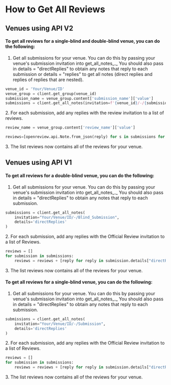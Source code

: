 # How to Get All Reviews

## Venues using API V2

#### To get all reviews for a single-blind and double-blind venue, you can do the following:

1. Get all submissions for your venue. You can do this by passing your venue's submission invitation into get\_all\_notes_._ You should also pass in details = "directReplies" to obtain any notes that reply to each submission or details = "replies" to get all notes (direct replies and replies of replies that are nested).

```python
venue_id = 'Your/Venue/ID'
venue_group = client.get_group(venue_id)
submission_name = venue_group.content['submission_name']['value']
submissions = client.get_all_notes(invitation=f'{venue_id}/-/{submission_name}', details='replies')
```

2\. For each submission, add any replies with the review invitation to a list of reviews.&#x20;

```python
review_name = venue_group.content['review_name']['value']

reviews=[openreview.api.Note.from_json(reply) for s in submissions for reply in s.details['replies'] if f'{venue_id}/{submission_name}{s.number}/-/{review_name}' in reply['invitations']]
```

3\. The list reviews now contains all of the reviews for your venue.

## Venues using API V1

#### To get all reviews for a double-blind venue, you can do the following:&#x20;

1. Get all submissions for your venue. You can do this by passing your venue's submission invitation into get\_all\_notes_._ You should also pass in details = "directReplies" to obtain any notes that reply to each submission.&#x20;

```python
submissions = client.get_all_notes(
    invitation="Your/Venue/ID/-/Blind_Submission",
    details='directReplies'
)
```

2\. For each submission, add any replies with the Official Review invitation to a list of Reviews.&#x20;

```python
reviews = [] 
for submission in submissions:
    reviews = reviews + [reply for reply in submission.details["directReplies"] if reply["invitation"].endswith("Official_Review")]
```

3\. The list reviews now contains all of the reviews for your venue.

#### To get all reviews for a single-blind venue, you can do the following:

1. Get all submissions for your venue. You can do this by passing your venue's submission invitation into get\_all\_notes_._ You should also pass in details = "directReplies" to obtain any notes that reply to each submission.&#x20;

```python
submissions = client.get_all_notes(
    invitation="Your/Venue/ID/-/Submission",
    details='directReplies'
)
```

2\. For each submission, add any replies with the Official Review invitation to a list of Reviews.&#x20;

```python
reviews = [] 
for submission in submissions:
    reviews = reviews + [reply for reply in submission.details["directReplies"] if reply["invitation"].endswith("Official_Review")]
```

3\. The list reviews now contains all of the reviews for your venue.

